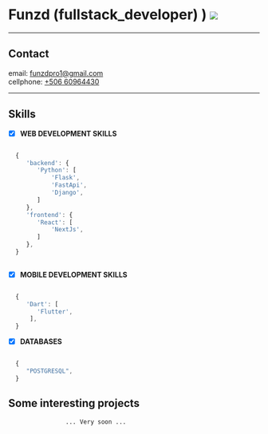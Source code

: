 # Funzd (fullstack_developer) ) ![](https://img.shields.io/badge/|-Pro-g.svg)

___

## Contact

email: [funzdpro1@gmail.com](mailto:funzdpro1@gmail.com?Subject=Contratar%20Servicios)  
cellphone: [+506 60964430](https://api.whatsapp.com/send?phone=50660964430)

___

## Skills

- [x] **WEB DEVELOPMENT SKILLS**
```javascript

  {
     'backend': {
        'Python': [
            'Flask',
            'FastApi',
            'Django',
        ] 
     },
     'frontend': {
        'React': [
            'NextJs',
        ] 
     },
  }
  
````
- [x] **MOBILE DEVELOPMENT SKILLS**
```javascript

  {
     'Dart': [
        'Flutter',
      ],
  }

```
- [x] **DATABASES**
```javascript

  {
     "POSTGRESQL",
  }

```

## Some interesting projects

                    ... Very soon ...
